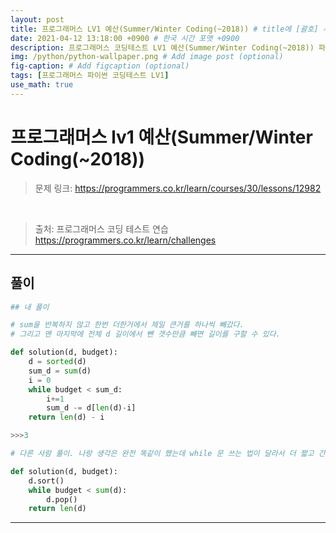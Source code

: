 ```yaml
---
layout: post
title: 프로그래머스 LV1 예산(Summer/Winter Coding(~2018)) # title에 [괄호] 사용 금지
date: 2021-04-12 13:18:00 +0900 # 한국 시간 포맷 +0900
description: 프로그래머스 코딩테스트 LV1 예산(Summer/Winter Coding(~2018)) 파이썬 # Add post description (optional)
img: /python/python-wallpaper.png # Add image post (optional)
fig-caption: # Add figcaption (optional)
tags: [프로그래머스 파이썬 코딩테스트 LV1]
use_math: true
---
```


# 프로그래머스 lv1 예산(Summer/Winter Coding(~2018))

>문제 링크: <https://programmers.co.kr/learn/courses/30/lessons/12982>

<br>

>출처: 프로그래머스 코딩 테스트 연습 <https://programmers.co.kr/learn/challenges>

---

## 풀이

```python
## 내 풀이

# sum을 반복하지 않고 한번 더한거에서 제일 큰거를 하나씩 빼갔다. 
# 그리고 맨 마지막에 전체 d 길이에서 뺀 갯수만큼 빼면 길이를 구할 수 있다.

def solution(d, budget):
    d = sorted(d)
    sum_d = sum(d)
    i = 0
    while budget < sum_d:
        i+=1
        sum_d -= d[len(d)-i]
    return len(d) - i

>>>3

```



```python
# 다른 사람 풀이. 나랑 생각은 완전 똑같이 했는데 while 문 쓰는 법이 달라서 더 짧고 간결해보임

def solution(d, budget):
    d.sort()
    while budget < sum(d):
        d.pop()
    return len(d)
```

---